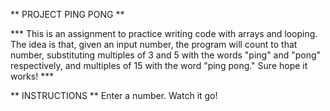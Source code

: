 ** PROJECT PING PONG **

*** This is an assignment to practice writing code with arrays and looping. The idea is that, given an input number, the program will count to that number, substituting multiples of 3 and 5 with the words "ping" and "pong" respectively, and multiples of 15 with the word "ping pong." Sure hope it works! ***

** INSTRUCTIONS **
Enter a number. Watch it go!
